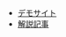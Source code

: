 - [デモサイト](https://masa-shin.github.io/fullscreen-api-demo-2/)
- [解説記事](https://zenn.dev/popopon/articles/scrollable-fullscreen-video)
